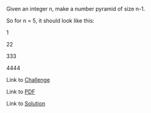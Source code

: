 Given an integer n, make a number pyramid of size n-1.

So for n = 5, it should look like this:

1

22

333

4444

Link to [Challenge](https://www.hackerrank.com/challenges/python-quest-1/problem)

Link to [PDF](./triangle-quest.pdf)

Link to [Solution](./triangle.py)
